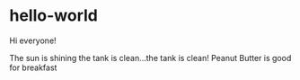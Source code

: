 # hello-world

Hi everyone!

The sun is shining the tank is clean...the tank is clean! 
Peanut Butter is good for breakfast

